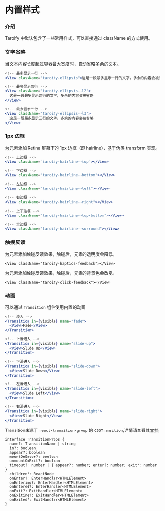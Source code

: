 # 内置样式

### 介绍

Taroify 中默认包含了一些常用样式，可以直接通过 className 的方式使用。

### 文字省略

当文本内容长度超过容器最大宽度时，自动省略多余的文本。

```jsx
<!-- 最多显示一行 -->
<View className="taroify-ellipsis">这是一段最多显示一行的文字，多余的内容会被省略</View>

<!-- 最多显示两行 -->
<View className="taroify-ellipsis--l2">
  这是一段最多显示两行的文字，多余的内容会被省略
</View>

<!-- 最多显示三行 -->
<View className="taroify-ellipsis--l3">
  这是一段最多显示三行的文字，多余的内容会被省略
</View>
```

### 1px 边框

为元素添加 Retina 屏幕下的 1px 边框（即 hairline），基于伪类 transform 实现。

```jsx
<!-- 上边框 -->
<View className="taroify-hairline--top"></View>

<!-- 下边框 -->
<View className="taroify-hairline--bottom"></View>

<!-- 左边框 -->
<View className="taroify-hairline--left"></View>

<!-- 右边框 -->
<View className="taroify-hairline--right"></View>

<!-- 上下边框 -->
<View className="taroify-hairline--top-bottom"></View>

<!-- 全边框 -->
<View className="taroify-hairline--surround"></View>
```

### 触摸反馈
为元素添加触碰反馈效果，触碰后，元素的透明度会降低。
```tsx
<View className="taroify-haptics-feedback"></View>
```
为元素添加触碰反馈效果，触碰后，元素的背景色会改变。
```tsx
<View className="taroify-click-feedback"></View>
```
### 动画

可以通过 `Transition` 组件使用内置的动画

```jsx
<!-- 淡入 -->
<Transition in={visible} name="fade">
  <View>Fade</View>
</Transition>

<!-- 上滑进入 -->
<Transition in={visible} name="slide-up">
  <View>Slide Up</View>
</Transition>

<!-- 下滑进入 -->
<Transition in={visible} name="slide-down">
  <View>Slide Down</View>
</Transition>

<!-- 左滑进入 -->
<Transition in={visible} name="slide-left">
  <View>Slide Left</View>
</Transition>

<!-- 右滑进入 -->
<Transition in={visible} name="slide-right">
  <View>Slide Right</View>
</Transition>
```
Transition来源于 `react-transition-group` 的 `CSSTransition`,详情请查看其[文档](https://reactcommunity.org/react-transition-group/css-transition)

```tsx
interface TransitionProps {
  name?: TransitionName | string
  in?: boolean
  appear?: boolean
  mountOnEnter?: boolean
  unmountOnExit?: boolean
  timeout?: number | { appear?: number; enter?: number; exit?: number }
  children?: ReactNode
  onEnter?: EnterHandler<HTMLElement>
  onEntering?: EnterHandler<HTMLElement>
  onEntered?: EnterHandler<HTMLElement>
  onExit?: ExitHandler<HTMLElement>
  onExiting?: ExitHandler<HTMLElement>
  onExited?: ExitHandler<HTMLElement>
}
```
